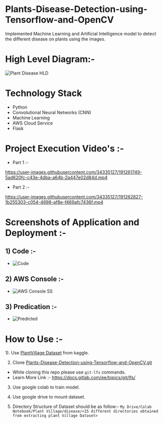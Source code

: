 # Plants-Disease-Detection-using-Tensorflow-and-OpenCV
Implemented Machine Learning and Artificial Intelligence model to detect the different disease on plants using the images.


# High Level Diagram:- 
![Plant Disease HLD](https://user-images.githubusercontent.com/34335127/191258796-53691617-6168-4781-bf47-c58ef45f1e0c.png)

# Technology Stack
- Python
- Convolutional Neural Networks (CNN)
- Machine Learning
- AWS Cloud Service
- Flask

# Project Execution Video's :- 
- Part 1 :- 

https://user-images.githubusercontent.com/34335127/191261749-5ad620fc-c43e-4dba-a64b-2a447e02d84d.mp4

- Part 2 :- 

https://user-images.githubusercontent.com/34335127/191262827-1b255303-c054-4698-af8e-f469afc7436f.mp4
# Screenshots of Application and Deployment :- 
## 1) Code :-
- ![Code](https://user-images.githubusercontent.com/34335127/191258769-8825e101-872c-4106-93fc-9ab56900b710.png)

## 2) AWS Console :-
- ![AWS Console SS](https://user-images.githubusercontent.com/34335127/191258738-70d28b6e-23b8-4fbe-bfba-0f0bb4e47ab3.png)

## 3) Predication :-
- ![Predicted](https://user-images.githubusercontent.com/34335127/191258817-494ed259-cddb-4b54-ac5a-7b0089bef4e5.png)


# How to Use :-
1). Use [PlantVillage Dataset](https://www.kaggle.com/emmarex/plantdisease) from kaggle.

2) Clone [Plants-Disease-Detection-using-Tensorflow-and-OpenCV.git](https://github.com/cartosat/Plants-Disease-Detection-using-Tensorflow-and-OpenCV.git)
 - While cloning this repo please use `git-lfs` commands.
 - Learn More Link :- https://docs.gitlab.com/ee/topics/git/lfs/

3) Use google colab to train model.

4) Use google drive to mount dataset.

5) Directory Structure of Dataset should be as follow:- 
`My Drive/Colab Notebook/Plant Village/disease/<15 different directories obtained from extracting plant Village Dataset>`
